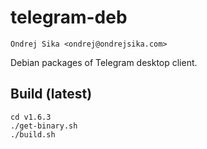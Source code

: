 # telegram-deb

    Ondrej Sika <ondrej@ondrejsika.com>

Debian packages of Telegram desktop client.

## Build (latest)

```
cd v1.6.3
./get-binary.sh
./build.sh
```

